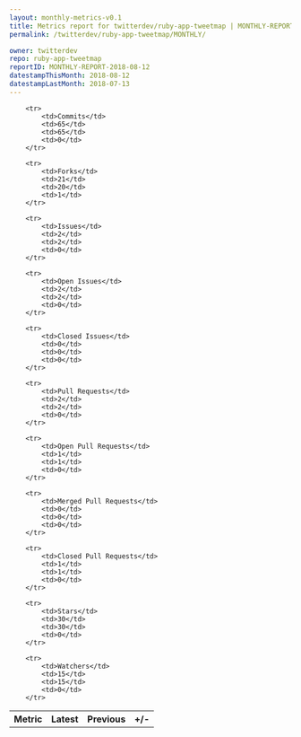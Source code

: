 ```yaml
---
layout: monthly-metrics-v0.1
title: Metrics report for twitterdev/ruby-app-tweetmap | MONTHLY-REPORT-2018-08-12 | 2018-08-12
permalink: /twitterdev/ruby-app-tweetmap/MONTHLY/

owner: twitterdev
repo: ruby-app-tweetmap
reportID: MONTHLY-REPORT-2018-08-12
datestampThisMonth: 2018-08-12
datestampLastMonth: 2018-07-13
---
```



<table style="width: 100%;">
    <tr>
        <th>Metric</th>
        <th>Latest</th>
        <th>Previous</th>
        <th>+/-</th>
    </tr>

        <tr>
            <td>Commits</td>
            <td>65</td>
            <td>65</td>
            <td>0</td>
        </tr>
        
        <tr>
            <td>Forks</td>
            <td>21</td>
            <td>20</td>
            <td>1</td>
        </tr>
        
        <tr>
            <td>Issues</td>
            <td>2</td>
            <td>2</td>
            <td>0</td>
        </tr>
        
        <tr>
            <td>Open Issues</td>
            <td>2</td>
            <td>2</td>
            <td>0</td>
        </tr>
        
        <tr>
            <td>Closed Issues</td>
            <td>0</td>
            <td>0</td>
            <td>0</td>
        </tr>
        
        <tr>
            <td>Pull Requests</td>
            <td>2</td>
            <td>2</td>
            <td>0</td>
        </tr>
        
        <tr>
            <td>Open Pull Requests</td>
            <td>1</td>
            <td>1</td>
            <td>0</td>
        </tr>
        
        <tr>
            <td>Merged Pull Requests</td>
            <td>0</td>
            <td>0</td>
            <td>0</td>
        </tr>
        
        <tr>
            <td>Closed Pull Requests</td>
            <td>1</td>
            <td>1</td>
            <td>0</td>
        </tr>
        
        <tr>
            <td>Stars</td>
            <td>30</td>
            <td>30</td>
            <td>0</td>
        </tr>
        
        <tr>
            <td>Watchers</td>
            <td>15</td>
            <td>15</td>
            <td>0</td>
        </tr>
        
</table>
